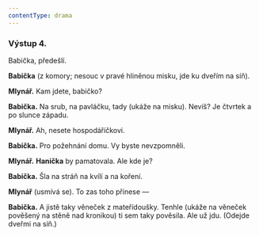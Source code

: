 ```yaml
---
contentType: drama
---
```


<section>

### Výstup 4.

Babička, předešlí.

**Babička** (z komory; nesouc v pravé hliněnou misku, jde ku dveřím na síň).

**Mlynář.** Kam jdete, babičko?

**Babička.** Na srub, na pavláčku, tady (ukáže na misku). Nevíš? Je čtvrtek a po slunce západu.

**Mlynář.** Ah, nesete hospodáříčkovi.

**Babička.** Pro požehnání domu. Vy byste nevzpomněli.

**Mlynář.** **Hanička** by pamatovala. Ale kde je? 

**Babička.** Šla na stráň na kvílí a na koření. 

**Mlynář** (usmívá se). To zas toho přinese — 

**Babička.** A jistě taky věneček z mateřídoušky. Tenhle (ukáže na věneček pověšený na stěně nad kronikou) ti sem taky pověsila. Ale už jdu. (Odejde dveřmi na síň.)

</section>

